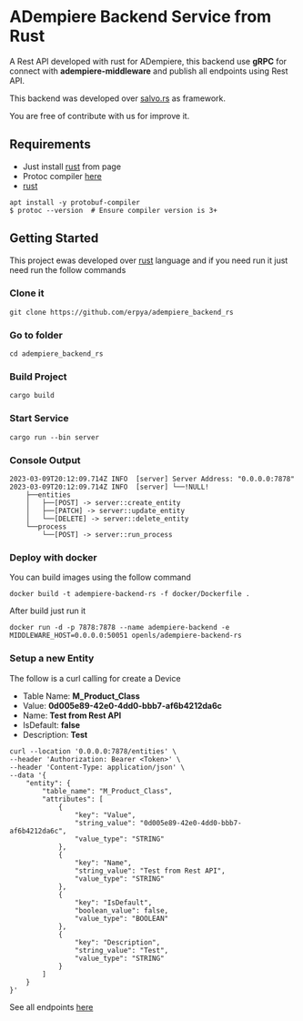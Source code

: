 # ADempiere Backend Service from Rust
A Rest API developed with rust for ADempiere, this backend use **gRPC** for connect with **adempiere-middleware** and publish all endpoints using Rest API.

This backend was developed over [salvo.rs](https://salvo.rs/) as framework.

You are free of contribute with us for improve it.

## Requirements
- Just install [rust](https://www.rust-lang.org/tools/install) from page
- Protoc compiler [here](https://grpc.io/docs/protoc-installation/)
- [rust](https://www.rust-lang.org/)

```Shell
apt install -y protobuf-compiler
$ protoc --version  # Ensure compiler version is 3+
```

## Getting Started
This project ewas developed over [rust](https://www.rust-lang.org/) language and if you need run it just need run the follow commands

### Clone it
```Shell
git clone https://github.com/erpya/adempiere_backend_rs
```

### Go to folder
```Shell
cd adempiere_backend_rs
```

### Build Project
```Shell
cargo build
```

### Start Service
```Shell
cargo run --bin server
```

### Console Output

```Shell
2023-03-09T20:12:09.714Z INFO  [server] Server Address: "0.0.0.0:7878"
2023-03-09T20:12:09.714Z INFO  [server] └──!NULL!
    ├──entities
    │   ├──[POST] -> server::create_entity
    │   ├──[PATCH] -> server::update_entity
    │   └──[DELETE] -> server::delete_entity
    └──process
        └──[POST] -> server::run_process
```

### Deploy with docker

You can build images using the follow command

```
docker build -t adempiere-backend-rs -f docker/Dockerfile .
```

After build just run it

```
docker run -d -p 7878:7878 --name adempiere-backend -e MIDDLEWARE_HOST=0.0.0.0:50051 openls/adempiere-backend-rs
```

### Setup a new Entity

The follow is a curl calling for create a Device

- Table Name: **M_Product_Class**
- Value: **0d005e89-42e0-4dd0-bbb7-af6b4212da6c**
- Name: **Test from Rest API**
- IsDefault: **false**
- Description: **Test**

```Shell
curl --location '0.0.0.0:7878/entities' \
--header 'Authorization: Bearer <Token>' \
--header 'Content-Type: application/json' \
--data '{
    "entity": {
        "table_name": "M_Product_Class",
        "attributes": [
            {
                "key": "Value",
                "string_value": "0d005e89-42e0-4dd0-bbb7-af6b4212da6c",
                "value_type": "STRING"
            },
            {
                "key": "Name",
                "string_value": "Test from Rest API",
                "value_type": "STRING"
            },
            {
                "key": "IsDefault",
                "boolean_value": false,
                "value_type": "BOOLEAN"
            },
            {
                "key": "Description",
                "string_value": "Test",
                "value_type": "STRING"
            }
        ]
    }
}'
```
See all endpoints [here](https://documenter.getpostman.com/view/18440575/2s93JnW7XM)